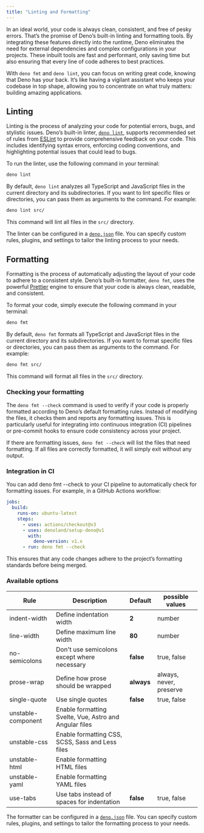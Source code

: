 ```yaml
---
title: "Linting and Formatting"
---
```


In an ideal world, your code is always clean, consistent, and free of pesky
errors. That’s the promise of Deno’s built-in linting and formatting tools. By
integrating these features directly into the runtime, Deno eliminates the need
for external dependencies and complex configurations in your projects. These
inbuilt tools are fast and performant, only saving time but also ensuring that
every line of code adheres to best practices.

With `deno fmt` and `deno lint`, you can focus on writing great code, knowing
that Deno has your back. It’s like having a vigilant assistant who keeps your
codebase in top shape, allowing you to concentrate on what truly matters:
building amazing applications.

## Linting

Linting is the process of analyzing your code for potential errors, bugs, and
stylistic issues. Deno’s built-in linter,
[`deno lint`](/runtime/manual/tools/linter/), supports recommended set of rules
from [ESLint](https://eslint.org/) to provide comprehensive feedback on your
code. This includes identifying syntax errors, enforcing coding conventions, and
highlighting potential issues that could lead to bugs.

To run the linter, use the following command in your terminal:

```bash
deno lint
```

By default, `deno lint` analyzes all TypeScript and JavaScript files in the
current directory and its subdirectories. If you want to lint specific files or
directories, you can pass them as arguments to the command. For example:

```bash
deno lint src/
```

This command will lint all files in the `src/` directory.

The linter can be configured in a
[`deno.json`](/runtime/fundamentals/configuration/) file. You can specify custom
rules, plugins, and settings to tailor the linting process to your needs.

## Formatting

Formatting is the process of automatically adjusting the layout of your code to
adhere to a consistent style. Deno’s built-in formatter, `deno fmt`, uses the
powerful [Prettier](https://prettier.io/) engine to ensure that your code is
always clean, readable, and consistent.

To format your code, simply execute the following command in your terminal:

```bash
deno fmt
```

By default, `deno fmt` formats all TypeScript and JavaScript files in the
current directory and its subdirectories. If you want to format specific files
or directories, you can pass them as arguments to the command. For example:

```bash
deno fmt src/
```

This command will format all files in the `src/` directory.

### Checking your formatting

The `deno fmt --check` command is used to verify if your code is properly
formatted according to Deno’s default formatting rules. Instead of modifying the
files, it checks them and reports any formatting issues. This is particularly
useful for integrating into continuous integration (CI) pipelines or pre-commit
hooks to ensure code consistency across your project.

If there are formatting issues, `deno fmt --check` will list the files that need
formatting. If all files are correctly formatted, it will simply exit without
any output.

### Integration in CI

You can add deno fmt --check to your CI pipeline to automatically check for
formatting issues. For example, in a GitHub Actions workflow:

```yaml
jobs:
  build:
    runs-on: ubuntu-latest
    steps:
      - uses: actions/checkout@v3
      - uses: denoland/setup-deno@v1
        with:
          deno-version: v1.x
      - run: deno fmt --check
```

This ensures that any code changes adhere to the project’s formatting standards
before being merged.

### Available options

| Rule               | Description                                            | Default    | possible values         |
| ------------------ | ------------------------------------------------------ | ---------- | ----------------------- |
| indent-width       | Define indentation width                               | **2**      | number                  |
| line-width         | Define maximum line width                              | **80**     | number                  |
| no-semicolons      | Don't use semicolons except where necessary            | **false**  | true, false             |
| prose-wrap         | Define how prose should be wrapped                     | **always** | always, never, preserve |
| single-quote       | Use single quotes                                      | **false**  | true, false             |
| unstable-component | Enable formatting Svelte, Vue, Astro and Angular files |            |                         |
| unstable-css       | Enable formatting CSS, SCSS, Sass and Less files       |            |                         |
| unstable-html      | Enable formatting HTML files                           |            |                         |
| unstable-yaml      | Enable formatting YAML files                           |            |                         |
| use-tabs           | Use tabs instead of spaces for indentation             | **false**  | true, false             |

The formatter can be configured in a
[`deno.json`](/runtime/fundamentals/configuration/) file. You can specify custom
rules, plugins, and settings to tailor the formatting process to your needs.
